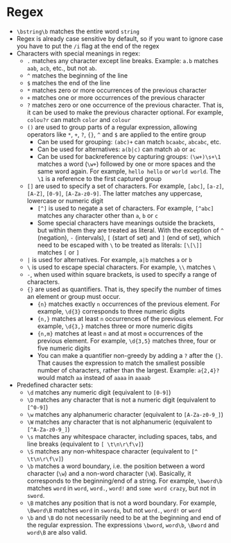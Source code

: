 # Regex

- `\bstring\b` matches the entire word `string`
- Regex is already case sensitive by default, so if you want to ignore case you have to put the `/i` flag at the end of the regex
- Characters with special meanings in regex:
  - `.` matches any character except line breaks. Example: `a.b` matches `aab`, `acb`, etc., but not `ab`.
  - `^` matches the beginning of the line
  - `$` matches the end of the line
  - `*` matches zero or more occurrences of the previous character
  - `+` matches one or more occurrences of the previous character
  - `?` matches zero or one occurrence of the previous character. That is, it can be used to make the previous character optional. For example, `colou?r` can match `color` and `colour`
  - `()` are used to group parts of a regular expression, allowing operators like `*`, `+`, `?`, `{}`, `^` and `$` are applied to the entire group
    - Can be used for grouping: `(abc)+` can match `bcaabc`, `abcabc`, etc.
    - Can be used for alternatives: `a(b|c)` can match `ab` or `ac`
    - Can be used for backreference by capturing groups: `(\w+)\s+\1` matches a word (`\w+`) followed by one or more spaces and the same word again. For example, `hello hello` or `world world`. The `\1` is a reference to the first captured group
  - `[]` are used to specify a set of characters. For example, `[abc]`, `[a-z]`, `[A-Z]`, `[0-9]`, `[A-Za-z0-9]`. The latter matches any uppercase, lowercase or numeric digit
    - `[^]` is used to negate a set of characters. For example, `[^abc]` matches any character other than `a`, `b` or `c`
    - Some special characters have meanings outside the brackets, but within them they are treated as literal. With the exception of `^` (negation), `-` (intervals), `[` (start of set) and `]` (end of set), which need to be escaped with `\` to be treated as literals: `[\[\]]` matches `[` or `]`
  - `|` is used for alternatives. For example, `a|b` matches `a` or `b`
  - `\` is used to escape special characters. For example, `\\` matches `\`
  - `-`, when used within square brackets, is used to specify a range of characters.
  - `{}` are used as quantifiers. That is, they specify the number of times an element or group must occur.
    - `{n}` matches exactly `n` occurrences of the previous element. For example, `\d{3}` corresponds to three numeric digits
    - `{n,}` matches at least `n` occurrences of the previous element. For example, `\d{3,}` matches three or more numeric digits
    - `{n,m}` matches at least `n` and at most `m` occurrences of the previous element. For example, `\d{3,5}` matches three, four or five numeric digits
    - You can make a quantifier non-greedy by adding a `?` after the `{}`. That causes the expression to match the smallest possible number of characters, rather than the largest. Example: `a{2,4}?` would match `aa` instead of `aaaa` in `aaaab`
- Predefined character sets:
  - `\d` matches any numeric digit (equivalent to `[0-9]`)
  - `\D` matches any character that is not a numeric digit (equivalent to `[^0-9]`)
  - `\w` matches any alphanumeric character (equivalent to `[A-Za-z0-9_]`)
  - `\W` matches any character that is not alphanumeric (equivalent to
 `[^A-Za-z0-9_]`)
  - `\s` matches any whitespace character, including spaces, tabs, and line breaks (equivalent to `[ \t\n\r\f\v]`)
  - `\S` matches any non-whitespace character (equivalent to `[^ \t\n\r\f\v]`)
  - `\b` matches a word boundary, i.e. the position between a word character (`\w`) and a non-word character (`\W`). Basically, it corresponds to the beginning/end of a string. For example, `\bword\b` matches `word` in `word`, `word.`, `word!` and `some word crazy`, but not in `sword`.
  - `\B` matches any position that is not a word boundary. For example, `\Bword\B` matches `word` in `sworda`, but not `word.`, `word!` or `word`
  - `\b` and `\B` do not necessarily need to be at the beginning and end of the regular expression. The expressions `\bword`, `word\b`, `\Bword` and `word\B` are also valid.
